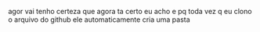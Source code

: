 agor vai tenho certeza que agora ta certo
eu acho 
e pq toda vez q eu clono o arquivo do github ele automaticamente cria uma pasta

